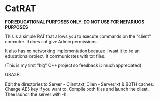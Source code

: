 # CatRAT
<b>FOR EDUCATIONAL PURPOSES ONLY. DO NOT USE FOR NEFARIUOS PURPOSES</b>

This is a simple RAT that allows you to execute commands on the "client" computer.
It does not give Admin permissions.

It also has no networking implementation because I want it to be an educational project.
It communicates with txt files.

(This is my first "big" C++ project so feedback is much appreciated)



USAGE:

Edit the directories to Server - Client.txt, Clien - Server.txt & BOTH caches.
Change AES key if you want to.
Compile both files and launch the client.
Then launch the server with -h.
